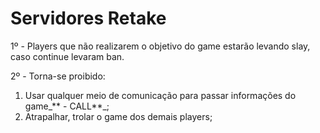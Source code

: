 # Servidores Retake

1º - Players que não realizarem o objetivo do game estarão levando slay, caso continue levaram ban.

2º - Torna-se proibido:

1. Usar qualquer meio de comunicação para passar informações do game_** - CALL**_;
2. Atrapalhar, trolar o game dos demais players;
